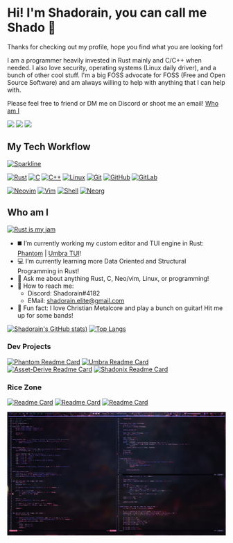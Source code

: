 # Hi! I'm Shadorain, you can call me Shado 🤘

Thanks for checking out my profile, hope you find what you are looking for!

I am a programmer heavily invested in Rust mainly and C/C++ when needed. I also love security, operating systems (Linux daily driver), and a bunch of other cool stuff. I'm a big FOSS advocate for FOSS (Free and Open Source Software) and am always willing to help with anything that I can help with.

Please feel free to friend or DM me on Discord or shoot me an email! [Who am I](#who-am-i)

[![](https://img.shields.io/badge/-@Shadorain-%231DA1F2?style=flat-square&logo=stackoverflow&logoColor=ffffff&labelColor=ff79c6&color=8677d9)](https://stackoverflow.com/users/13722108/shadorain)
[![](https://img.shields.io/badge/-@Shadorain-%23181717?style=flat-square&logo=github)](https://github.com/Shadorain)
[![](https://img.shields.io/website?color=0ab9e6&style=flat-square&up_message=Shadorain.github.io&url=https%3A%2F%2Fxlbd.me&labelColor=ff79c6)](https://Shadorain.github.io)

## My Tech Workflow
[![Sparkline](https://stars.medv.io/Naereen/badges.svg)](https://stars.medv.io/Shadorain/badges)

[![Rust](https://img.shields.io/badge/-lang-ff4971?style=flat-square&language=rust&logo=rust)](https://www.rust-lang.org/)
[![C](https://img.shields.io/badge/-lang-00599c?style=flat-square&language=c&logo=C)](https://www.cprogramming.com/)
[![C++](https://img.shields.io/badge/-lang-00599c?style=flat-square&language=cplusplus&logo=cplusplus)](https://www.cprogramming.com/)
[![Linux](https://img.shields.io/badge/-Linux-FCA121?style=flat-square&logo=linux&labelColor=6272a4&color=6272a4&logoColor=ffffff)](https://linux.org)
[![Git](https://img.shields.io/badge/-Git-black?style=flat-square&logo=git)](https://git-scm.com)
[![GitHub](https://img.shields.io/badge/-GitHub-181717?style=flat-square&logo=github)](https://github.com/Shadorain)
[![GitLab](https://img.shields.io/badge/-GitLab-FCA121?style=flat-square&logo=gitlab&labelColor=8677d9&color=8677d9)](https://gitlab.com/Shadorain)

[![Neovim](https://img.shields.io/badge/-Neovim-FCA121?style=flat-square&logo=neovim&labelColor=6272a4&color=6272a4)](https://neovim.io)
[![Vim](https://img.shields.io/badge/-Vim-FCA121?style=flat-square&logo=vim&logoColor=ffffff&labelColor=ff79c6&color=ff79c6)](https://vim.org)
[![Shell](https://img.shields.io/badge/-Zsh-FCA121?style=flat-square&logo=PowerShell&logoColor=ffffff&labelColor=&color=8677d9)](https://zsh.org)
[![Neorg](https://img.shields.io/badge/-Neorg-008080?style=flat-square&logo=org&logoColor=white)](https://github.com/nvim-neorg/neorg)

## Who am I
[![Rust is my jam](https://img.shields.io/badge/My%20jam-rust-critical?style=flat-square&logo=electron&logoColor=white&labelColor=6272a4&color=8677d9)](https://shadorain.github.io/blog/Security/)
- ◼️ I’m currently working my custom editor and TUI engine in Rust: [Phantom](https://github.com/Shadorain/Phantom) | [Umbra TUI](https://github.com/Shadorain/Umbra)!
- 💻 I’m currently learning more Data Oriented and Structural Programming in Rust!
- 💬 Ask me about anything Rust, C, Neo/vim, Linux, or programming!
- 📱 How to reach me: 
  - Discord: Shadorain#4182
  - EMail: shadorain.elite@gmail.com
- 🎸 Fun fact: I love Christian Metalcore and play a bunch on guitar! Hit me up for some bands!

[![Shadorain's GitHub stats](https://github-readme-stats.vercel.app/api?username=Shadorain&count_private=true&show_icons=truetrue&text_color=dfb7e8&icon_color=8677d9&theme=dracula))](https://github.com/Shadorain) [![Top Langs](https://github-readme-stats.vercel.app/api/top-langs/?username=Shadorain&show_icons=true&langs_count=4&text_color=dfb7e8&icon_color=8677d9&&theme=dracula&hide=css,html,shell,javascript,roff,scss,emacs%20lisp,vim%20snippet,objective-c,tex,python,liquid,yasnippet,vim%20script)](https://github.com/Shadorain)

### Dev Projects
[![Phantom Readme Card](https://github-readme-stats.vercel.app/api/pin/?username=Shadorain&repo=Phantom&show_owner=true&show_icons=truetrue&text_color=dfb7e8&icon_color=ff7ab2&theme=tokyonight)](https://github.com/Shadorain/Phantom) [![Umbra Readme Card](https://github-readme-stats.vercel.app/api/pin/?username=Shadorain&repo=Umbra&show_owner=true&show_icons=truetrue&text_color=dfb7e8&icon_color=ff7ab2&theme=tokyonight)](https://github.com/Shadorain/Umbra) [![Asset-Derive Readme Card](https://github-readme-stats.vercel.app/api/pin/?username=Shadorain&repo=asset-derive&show_owner=true&show_icons=truetrue&text_color=dfb7e8&icon_color=ff7ab2&theme=tokyonight)](https://github.com/Shadorain/asset-derive) [![Shadonix Readme Card](https://github-readme-stats.vercel.app/api/pin/?username=Shadorain&repo=Shadonix&show_owner=true&show_icons=truetrue&text_color=dfb7e8&icon_color=ff7ab2&theme=tokyonight)](https://github.com/Shadorain/Shadonix)

### Rice Zone
[![Readme Card](https://github-readme-stats.vercel.app/api/pin/?username=Shadorain&repo=shadotheme&show_owner=true&show_icons=truetrue&text_color=dfb7e8&icon_color=ff7ab2&theme=tokyonight)](https://github.com/Shadorain/shadotheme) [![Readme Card](https://github-readme-stats.vercel.app/api/pin/?username=Shadorain&repo=shadovim&show_owner=true&show_icons=truetrue&text_color=dfb7e8&icon_color=ff7ab2&theme=tokyonight)](https://github.com/Shadorain/shadovim) [![Readme Card](https://github-readme-stats.vercel.app/api/pin/?username=Shadorain&repo=shadobar-2&show_owner=true&show_icons=truetrue&text_color=dfb7e8&icon_color=ff7ab2&theme=tokyonight)](https://github.com/Shadorain/shadobar-2)

![Rice Screenshot](pics/rice.png)
